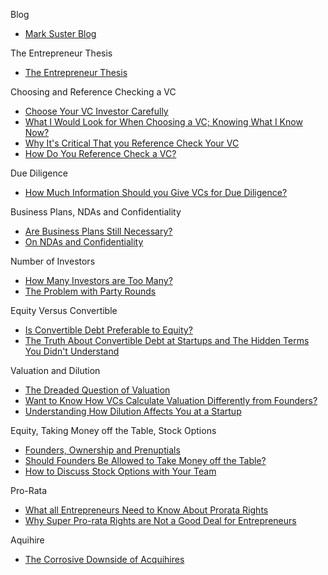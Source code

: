 Blog
*   [Mark Suster Blog](http://www.bothsidesofthetable.com)

The Entrepreneur Thesis
*   [The Entrepreneur Thesis](http://www.bothsidesofthetable.com/2010/03/01/the-entrepreneur-thesis)

Choosing and Reference Checking a VC
*   [Choose Your VC Investor Carefully](http://www.bothsidesofthetable.com/2009/10/25/choose-your-vc-investor-carefully)
*   [What I Would Look for When Choosing a VC; Knowing What I Know Now?](http://www.bothsidesofthetable.com/2014/01/22/what-i-would-look-for-when-choosing-a-vc-knowing-what-i-know-now)
*   [Why It's Critical That you Reference Check Your VC](http://www.bothsidesofthetable.com/2010/12/14/why-its-critical-that-you-reference-check-your-vc)
*   [How Do You Reference Check a VC?](http://www.bothsidesofthetable.com/2010/02/08/how-do-you-reference-check-a-vc)

Due Diligence
*   [How Much Information Should you Give VCs for Due Diligence?](http://www.bothsidesofthetable.com/2012/08/27/how-much-information-should-you-give-vcs-for-due-diligence)

Business Plans, NDAs and Confidentiality
*   [Are Business Plans Still Necessary?](http://www.bothsidesofthetable.com/2009/11/03/are-business-plans-still-necessary)
*   [On NDAs and Confidentiality](http://www.bothsidesofthetable.com/2009/07/26/on-ndas-and-confidentiality)

Number of Investors
*   [How Many Investors are Too Many?](http://www.bothsidesofthetable.com/2011/02/22/how-many-investors-are-too-many)
*   [The Problem with Party Rounds](http://www.bothsidesofthetable.com/2011/09/01/the-problem-with-collecting-logos-at-startups)

Equity Versus Convertible
*   [Is Convertible Debt Preferable to Equity?](http://www.bothsidesofthetable.com/2010/08/30/is-convertible-debt-preferable-to-equity)
*   [The Truth About Convertible Debt at Startups and The Hidden Terms You Didn't Understand](http://www.bothsidesofthetable.com/2012/09/05/the-truth-about-convertible-debt-at-startups-and-the-hidden-terms-you-didnt-understand)

Valuation and Dilution
*   [The Dreaded Question of Valuation](http://www.bothsidesofthetable.com/2009/07/28/the-dreaded-question-of-valuation)
*   [Want to Know How VCs Calculate Valuation Differently from Founders?](http://www.bothsidesofthetable.com/2010/07/22/want-to-know-how-vcs-calculate-valuation-differently-from-founders)
*   [Understanding How Dilution Affects You at a Startup](http://www.bothsidesofthetable.com/2011/10/14/understanding-how-dilution-affects-you-at-a-startup)

Equity, Taking Money off the Table, Stock Options
*   [Founders, Ownership and Prenuptials](http://www.bothsidesofthetable.com/2009/08/18/founders-ownership-and-stock-options)
*   [Should Founders Be Allowed to Take Money off the Table?](http://www.bothsidesofthetable.com/2009/09/02/should-founders-be-allowed-to-take-money-off-the-table)
*   [How to Discuss Stock Options with Your Team](http://www.bothsidesofthetable.com/2010/09/06/how-to-discuss-stock-options-with-your-team)

Pro-Rata
*   [What all Entrepreneurs Need to Know About Prorata Rights](http://www.bothsidesofthetable.com/2014/10/12/the-authoritative-guide-to-prorata-rights)
*   [Why Super Pro-rata Rights are Not a Good Deal for Entrepreneurs](http://www.bothsidesofthetable.com/2011/09/25/why-super-pro-rata-rights-are-not-a-good-deal-for-entrepreneurs)

Aquihire
*   [The Corrosive Downside of Acquihires](http://www.bothsidesofthetable.com/2013/05/13/the-corrosive-downside-of-acquihires)


